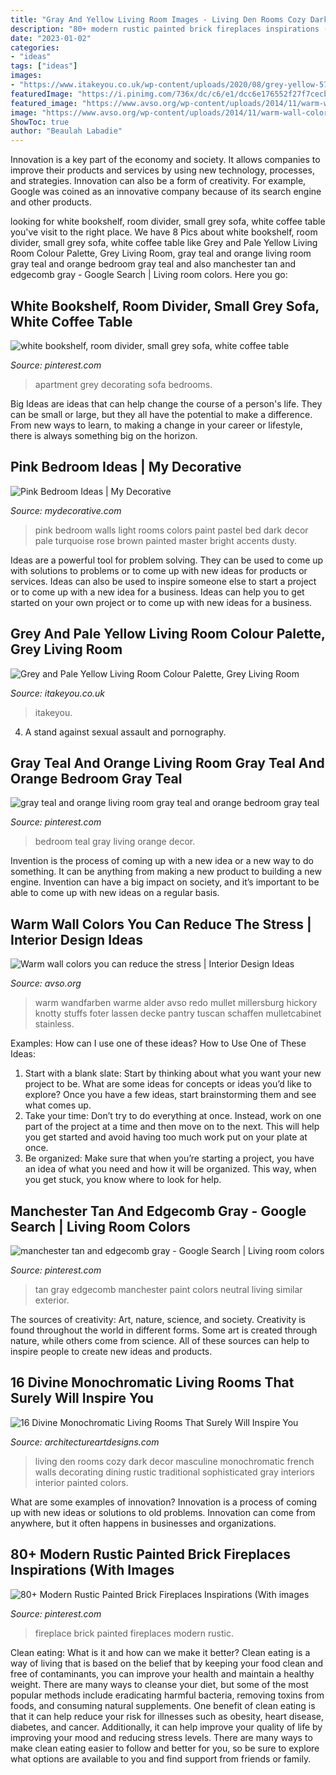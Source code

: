```yaml
---
title: "Gray And Yellow Living Room Images - Living Den Rooms Cozy Dark Decor Masculine Monochromatic French Walls Decorating Dining Rustic Traditional Sophisticated Gray Interiors Interior Painted Colors"
description: "80+ modern rustic painted brick fireplaces inspirations (with images"
date: "2023-01-02"
categories:
- "ideas"
tags: ["ideas"]
images:
- "https://www.itakeyou.co.uk/wp-content/uploads/2020/08/grey-yellow-570x1087.jpg"
featuredImage: "https://i.pinimg.com/736x/dc/c6/e1/dcc6e176552f27f7cecb57e32621ee11.jpg"
featured_image: "https://www.avso.org/wp-content/uploads/2014/11/warm-wall-colors-you-can-reduce-the-stress-1415179071.jpg"
image: "https://www.avso.org/wp-content/uploads/2014/11/warm-wall-colors-you-can-reduce-the-stress-1415179071.jpg"
ShowToc: true
author: "Beaulah Labadie"
---
```



Innovation is a key part of the economy and society. It allows companies to improve their products and services by using new technology, processes, and strategies. Innovation can also be a form of creativity. For example, Google was coined as an innovative company because of its search engine and other products.

	

		
looking for white bookshelf, room divider, small grey sofa, white coffee table you've visit to the right place. We have 8 Pics about white bookshelf, room divider, small grey sofa, white coffee table like Grey and Pale Yellow Living Room Colour Palette, Grey Living Room, gray teal and orange living room gray teal and orange bedroom gray teal and also manchester tan and edgecomb gray - Google Search | Living room colors. Here you go:
		
    
## White Bookshelf, Room Divider, Small Grey Sofa, White Coffee Table

<img loading=lazy src="https://i.pinimg.com/736x/34/88/a0/3488a079f7f9839ac8ae59d515b5cd61.jpg" onerror="this.onerror=null;this.src='https://tse1.mm.bing.net/th?id=OIP.R7xitx8c4uoXCfiPGbRiQwHaJ3&amp;pid=15.1';" alt="white bookshelf, room divider, small grey sofa, white coffee table">

_Source: pinterest.com_

>apartment grey decorating sofa bedrooms. 

	

Big Ideas are ideas that can help change the course of a person's life. They can be small or large, but they all have the potential to make a difference. From new ways to learn, to making a change in your career or lifestyle, there is always something big on the horizon.

    
## Pink Bedroom Ideas | My Decorative

<img loading=lazy src="http://mydecorative.com/wp-content/uploads/2013/09/pink-room-design-ideas-13al.jpg" onerror="this.onerror=null;this.src='https://tse4.mm.bing.net/th?id=OIP.OuV2qSn4RrdCtP6uLqUmFwHaKh&amp;pid=15.1';" alt="Pink Bedroom Ideas | My Decorative">

_Source: mydecorative.com_

>pink bedroom walls light rooms colors paint pastel bed dark decor pale turquoise rose brown painted master bright accents dusty. 

	

Ideas are a powerful tool for problem solving. They can be used to come up with solutions to problems or to come up with new ideas for products or services. Ideas can also be used to inspire someone else to start a project or to come up with a new idea for a business. Ideas can help you to get started on your own project or to come up with new ideas for a business.

    
## Grey And Pale Yellow Living Room Colour Palette, Grey Living Room

<img loading=lazy src="https://www.itakeyou.co.uk/wp-content/uploads/2020/08/grey-yellow-570x1087.jpg" onerror="this.onerror=null;this.src='https://tse3.mm.bing.net/th?id=OIP.5C68EEDEgRs2rUwhn52CQwHaOH&amp;pid=15.1';" alt="Grey and Pale Yellow Living Room Colour Palette, Grey Living Room">

_Source: itakeyou.co.uk_

>itakeyou. 

	

4. A stand against sexual assault and pornography.

    
## Gray Teal And Orange Living Room Gray Teal And Orange Bedroom Gray Teal

<img loading=lazy src="https://i.pinimg.com/736x/87/d2/d3/87d2d312d37d2076f9ebb7df7f1cb59f.jpg" onerror="this.onerror=null;this.src='https://tse4.mm.bing.net/th?id=OIP.uICfuKYAxDs2R-DyzIt43AHaJ3&amp;pid=15.1';" alt="gray teal and orange living room gray teal and orange bedroom gray teal">

_Source: pinterest.com_

>bedroom teal gray living orange decor. 

	

Invention is the process of coming up with a new idea or a new way to do something. It can be anything from making a new product to building a new engine. Invention can have a big impact on society, and it’s important to be able to come up with new ideas on a regular basis.

    
## Warm Wall Colors You Can Reduce The Stress | Interior Design Ideas

<img loading=lazy src="https://www.avso.org/wp-content/uploads/2014/11/warm-wall-colors-you-can-reduce-the-stress-1415179071.jpg" onerror="this.onerror=null;this.src='https://tse3.mm.bing.net/th?id=OIP.tt86A4lJB7okXtDici_bGwHaJ6&amp;pid=15.1';" alt="Warm wall colors you can reduce the stress | Interior Design Ideas">

_Source: avso.org_

>warm wandfarben warme alder avso redo mullet millersburg hickory knotty stuffs foter lassen decke pantry tuscan schaffen mulletcabinet stainless. 

	

Examples: How can I use one of these ideas?
How to Use One of These Ideas: 
1. Start with a blank slate: Start by thinking about what you want your new project to be. What are some ideas for concepts or ideas you’d like to explore? Once you have a few ideas, start brainstorming them and see what comes up. 
2. Take your time: Don’t try to do everything at once. Instead, work on one part of the project at a time and then move on to the next. This will help you get started and avoid having too much work put on your plate at once. 
3. Be organized: Make sure that when you’re starting a project, you have an idea of what you need and how it will be organized. This way, when you get stuck, you know where to look for help. 

    
## Manchester Tan And Edgecomb Gray - Google Search | Living Room Colors

<img loading=lazy src="https://i.pinimg.com/736x/5d/b7/0a/5db70a784326a069886e0ac3f7a89b2e--manchester-tan-paint-colors.jpg" onerror="this.onerror=null;this.src='https://tse1.mm.bing.net/th?id=OIP.v4gFJN__5MZxNTgsMMDbFwHaJ3&amp;pid=15.1';" alt="manchester tan and edgecomb gray - Google Search | Living room colors">

_Source: pinterest.com_

>tan gray edgecomb manchester paint colors neutral living similar exterior. 

	

The sources of creativity: Art, nature, science, and society.
Creativity is found throughout the world in different forms. Some art is created through nature, while others come from science. All of these sources can help to inspire people to create new ideas and products.

    
## 16 Divine Monochromatic Living Rooms That Surely Will Inspire You

<img loading=lazy src="https://www.architectureartdesigns.com/wp-content/uploads/2017/02/5-27-630x610.jpg" onerror="this.onerror=null;this.src='https://tse3.mm.bing.net/th?id=OIP.0BVLOJ-YWsamSyJq0sxUzQHaHK&amp;pid=15.1';" alt="16 Divine Monochromatic Living Rooms That Surely Will Inspire You">

_Source: architectureartdesigns.com_

>living den rooms cozy dark decor masculine monochromatic french walls decorating dining rustic traditional sophisticated gray interiors interior painted colors. 

	

What are some examples of innovation?
Innovation is a process of coming up with new ideas or solutions to old problems. Innovation can come from anywhere, but it often happens in businesses and organizations.

    
## 80+ Modern Rustic Painted Brick Fireplaces Inspirations (With Images

<img loading=lazy src="https://i.pinimg.com/736x/dc/c6/e1/dcc6e176552f27f7cecb57e32621ee11.jpg" onerror="this.onerror=null;this.src='https://tse1.mm.bing.net/th?id=OIP.OLwR6WicABWdGl_8o-A0hgHaK4&amp;pid=15.1';" alt="80+ Modern Rustic Painted Brick Fireplaces Inspirations (With images">

_Source: pinterest.com_

>fireplace brick painted fireplaces modern rustic. 

	

Clean eating: What is it and how can we make it better?
Clean eating is a way of living that is based on the belief that by keeping your food clean and free of contaminants, you can improve your health and maintain a healthy weight. There are many ways to cleanse your diet, but some of the most popular methods include eradicating harmful bacteria, removing toxins from foods, and consuming natural supplements.
One benefit of clean eating is that it can help reduce your risk for illnesses such as obesity, heart disease, diabetes, and cancer. Additionally, it can help improve your quality of life by improving your mood and reducing stress levels. There are many ways to make clean eating easier to follow and better for you, so be sure to explore what options are available to you and find support from friends or family.

